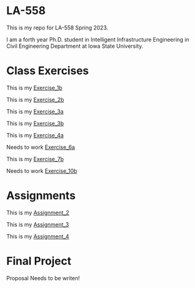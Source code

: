 # LA-558
This is my repo for LA-558 Spring 2023. 

I am a forth year Ph.D. student in Intelligent Infrastructure Engineering in Civil Engineering Department at Iowa State University.

# Class Exercises

This is my [Exercise_1b](ex1b/ex1b.md)

This is my [Exercise_2b](Exercises_/ex2b.md)

This is my [Exercise_3a](Exercises_/ex3a.md)

This is my [Exercise_3b](Exercises_/ex3b.md)

This is my [Exercise_4a](Exercises_/ex4a.md)

Needs to work [Exercise_6a](Exercises_/ex6a.md)

This is my [Exercise_7b](Exercises_/ex7b.md)

Needs to work [Exercise_10b](Exercises_/.md)

# Assignments

This is my [Assignment_2](Exercises_/assignment2.md)

This is my [Assignment_3](Exercises_/index.md)

This is my [Assignment_4](Exercises_/index4.md)


# Final Project
Proposal Needs to be writen!
